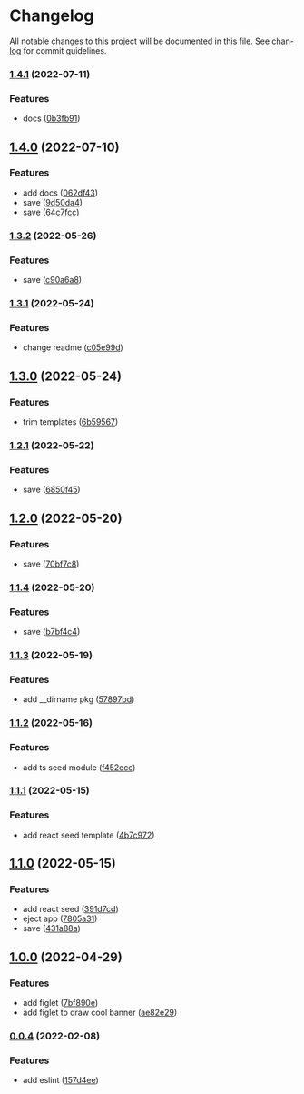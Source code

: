 # Changelog

All notable changes to this project will be documented in this file. See [chan-log](https://github.com/conventional-changelog/chan-log) for commit guidelines.

### [1.4.1](https://github.com/YanPanMichael/astart-cli/compare/v1.4.0...v1.4.1) (2022-07-11)


### Features

* docs ([0b3fb91](https://github.com/YanPanMichael/astart-cli/commit/0b3fb917182e046249bcb5b194fabd54c7eedd61))

## [1.4.0](https://github.com/YanPanMichael/astart-cli/compare/v1.3.2...v1.4.0) (2022-07-10)


### Features

* add docs ([062df43](https://github.com/YanPanMichael/astart-cli/commit/062df439d33f6054a2a5126113b68fde78f39a27))
* save ([9d50da4](https://github.com/YanPanMichael/astart-cli/commit/9d50da48189f2137f22385aa7692805eb069a7b0))
* save ([64c7fcc](https://github.com/YanPanMichael/astart-cli/commit/64c7fcc1f2a74af66e30901979f4df7ee6059b0a))

### [1.3.2](https://github.com/YanPanMichael/astart-cli/compare/v1.3.1...v1.3.2) (2022-05-26)


### Features

* save ([c90a6a8](https://github.com/YanPanMichael/astart-cli/commit/c90a6a80c7890b3feb910437f623902284ee5c12))

### [1.3.1](https://github.com/YanPanMichael/astart-cli/compare/v1.3.0...v1.3.1) (2022-05-24)


### Features

* change readme ([c05e99d](https://github.com/YanPanMichael/astart-cli/commit/c05e99df5f54c0800bbb5ea31ed1e52e7affbba1))

## [1.3.0](https://github.com/YanPanMichael/astart-cli/compare/v1.2.1...v1.3.0) (2022-05-24)


### Features

* trim templates ([6b59567](https://github.com/YanPanMichael/astart-cli/commit/6b595671c3759c0bdfdea6a48b23ecb8d54ad1e0))

### [1.2.1](https://github.com/YanPanMichael/astart-cli/compare/v1.2.0...v1.2.1) (2022-05-22)


### Features

* save ([6850f45](https://github.com/YanPanMichael/astart-cli/commit/6850f45ade1960744f69f4695c072c3b9a304485))

## [1.2.0](https://github.com/YanPanMichael/astart-cli/compare/v1.1.4...v1.2.0) (2022-05-20)


### Features

* save ([70bf7c8](https://github.com/YanPanMichael/astart-cli/commit/70bf7c8404bea38b7e5140d643f5863706433144))

### [1.1.4](https://github.com/YanPanMichael/astart-cli/compare/v1.1.3...v1.1.4) (2022-05-20)


### Features

* save ([b7bf4c4](https://github.com/YanPanMichael/astart-cli/commit/b7bf4c464396eb20075ffe9531f5644e6cec5513))

### [1.1.3](https://github.com/YanPanMichael/astart-cli/compare/v1.1.2...v1.1.3) (2022-05-19)


### Features

* add __dirname pkg ([57897bd](https://github.com/YanPanMichael/astart-cli/commit/57897bd25f8699b6c48d0f19f19a21678cf3be0b))

### [1.1.2](https://github.com/YanPanMichael/astart-cli/compare/v1.1.1...v1.1.2) (2022-05-16)


### Features

* add ts seed module ([f452ecc](https://github.com/YanPanMichael/astart-cli/commit/f452ecc7ac5a74fdaeb76d6834987d46f844fc06))

### [1.1.1](https://github.com/YanPanMichael/astart-cli/compare/v1.1.0...v1.1.1) (2022-05-15)


### Features

* add react seed template ([4b7c972](https://github.com/YanPanMichael/astart-cli/commit/4b7c972cb2a34b2983c70f9bd3393847a1fc421a))

## [1.1.0](https://github.com/YanPanMichael/astart-cli/compare/v1.0.0...v1.1.0) (2022-05-15)


### Features

* add react seed ([391d7cd](https://github.com/YanPanMichael/astart-cli/commit/391d7cdc90922dac8cff6c541af4983f7d44bfc2))
* eject app ([7805a31](https://github.com/YanPanMichael/astart-cli/commit/7805a3186f2de3af02835ce6338d707749bb367f))
* save ([431a88a](https://github.com/YanPanMichael/astart-cli/commit/431a88a3fe67c01cc4a759dee37b1d7e54190715))

## [1.0.0](https://github.com/YanPanMichael/astart-cli/compare/v0.0.4...v1.0.0) (2022-04-29)


### Features

* add figlet ([7bf890e](https://github.com/YanPanMichael/astart-cli/commit/7bf890e910764669fc9e503efb6612518a726254))
* add figlet to draw cool banner ([ae82e29](https://github.com/YanPanMichael/astart-cli/commit/ae82e296d5f0b8a77d013508f61d16b722d1521e))

### [0.0.4](https://github.com/YanPanMichael/astart-cli/compare/v0.0.2...v0.0.4) (2022-02-08)


### Features

* add eslint ([157d4ee](https://github.com/YanPanMichael/astart-cli/commit/157d4ee941c0e7a9a6d636fd86fe1c3c90df80bb))

